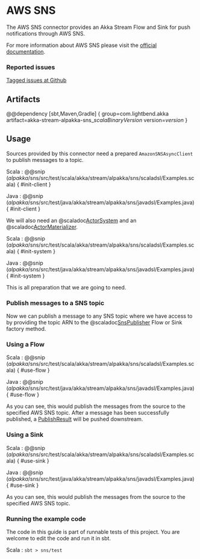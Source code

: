 # AWS SNS

The AWS SNS connector provides an Akka Stream Flow and Sink for push notifications through AWS SNS.

For more information about AWS SNS please visit the [official documentation](https://aws.amazon.com/documentation/sns/).

### Reported issues

[Tagged issues at Github](https://github.com/akka/alpakka/labels/p%3Aaws-sns)

## Artifacts

@@dependency [sbt,Maven,Gradle] {
  group=com.lightbend.akka
  artifact=akka-stream-alpakka-sns_$scalaBinaryVersion$
  version=$version$
}

## Usage

Sources provided by this connector need a prepared `AmazonSNSAsyncClient` to publish messages to a topic.

Scala
: @@snip ($alpakka$/sns/src/test/scala/akka/stream/alpakka/sns/scaladsl/Examples.scala) { #init-client }

Java
: @@snip ($alpakka$/sns/src/test/java/akka/stream/alpakka/sns/javadsl/Examples.java) { #init-client }

We will also need an @scaladoc[ActorSystem](akka.actor.ActorSystem) and an @scaladoc[ActorMaterializer](akka.stream.ActorMaterializer).

Scala
: @@snip ($alpakka$/sns/src/test/scala/akka/stream/alpakka/sns/scaladsl/Examples.scala) { #init-system }

Java
: @@snip ($alpakka$/sns/src/test/java/akka/stream/alpakka/sns/javadsl/Examples.java) { #init-system }

This is all preparation that we are going to need.

### Publish messages to a SNS topic

Now we can publish a message to any SNS topic where we have access to by providing the topic ARN to the
@scaladoc[SnsPublisher](akka.stream.alpakka.sns.scaladsl.SnsPublisher$) Flow or Sink factory method.

### Using a Flow

Scala
: @@snip ($alpakka$/sns/src/test/scala/akka/stream/alpakka/sns/scaladsl/Examples.scala) { #use-flow }

Java
: @@snip ($alpakka$/sns/src/test/java/akka/stream/alpakka/sns/javadsl/Examples.java) { #use-flow }

As you can see, this would publish the messages from the source to the specified AWS SNS topic.
After a message has been successfully published, a
[PublishResult](http://docs.aws.amazon.com/AWSJavaSDK/latest/javadoc/com/amazonaws/services/sns/model/PublishResult.html)
will be pushed downstream.

### Using a Sink

Scala
: @@snip ($alpakka$/sns/src/test/scala/akka/stream/alpakka/sns/scaladsl/Examples.scala) { #use-sink }

Java
: @@snip ($alpakka$/sns/src/test/java/akka/stream/alpakka/sns/javadsl/Examples.java) { #use-sink }

As you can see, this would publish the messages from the source to the specified AWS SNS topic.

### Running the example code

The code in this guide is part of runnable tests of this project. You are welcome to edit the code and run it in sbt.

Scala
:   ```
    sbt
    > sns/test
    ```
